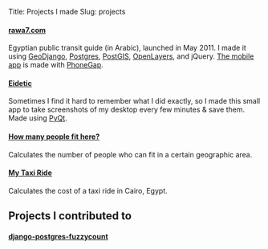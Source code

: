 Title: Projects I made
Slug: projects

#### [rawa7.com](http://rawa7.com)
Egyptian public transit guide (in Arabic), launched in May 2011. I made it using [GeoDjango](https://docs.djangoproject.com/en/dev/ref/contrib/gis/), [Postgres](http://www.postgresql.org/), [PostGIS](http://postgis.net/), [OpenLayers](http://openlayers.org/), and jQuery. [The mobile app](https://play.google.com/store/apps/details?id=com.eg.rawa7&hl=en) is made with [PhoneGap](http://phonegap.com/).

#### [Eidetic](https://github.com/mtayseer/eidetic)
Sometimes I find it hard to remember what I did exactly, so I made this small app to take screenshots of my desktop every few minutes & save them. Made using [PyQt](http://www.riverbankcomputing.com/software/pyqt/intro).

#### [How many people fit here?](http://howmanypeoplefithere.rawa7.com/)
Calculates the number of people who can fit in a certain geographic area.

#### [My Taxi Ride](http://mtayseer.github.io/my-taxi-ride/)
Calculates the cost of a taxi ride in Cairo, Egypt.

## Projects I contributed to

#### [django-postgres-fuzzycount](https://github.com/stephenmcd/django-postgres-fuzzycount)
